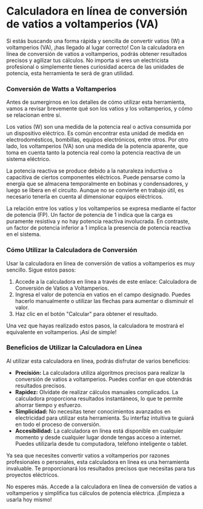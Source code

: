 Calculadora en línea de conversión de vatios a voltamperios (VA)
================================================================

Si estás buscando una forma rápida y sencilla de convertir vatios (W) a voltamperios (VA), ¡has llegado al lugar correcto! Con la calculadora en línea de conversión de vatios a voltamperios, podrás obtener resultados precisos y agilizar tus cálculos. No importa si eres un electricista profesional o simplemente tienes curiosidad acerca de las unidades de potencia, esta herramienta te será de gran utilidad.

### Conversión de Watts a Voltamperios

Antes de sumergirnos en los detalles de cómo utilizar esta herramienta, vamos a revisar brevemente qué son los vatios y los voltamperios, y cómo se relacionan entre sí.

Los vatios (W) son una medida de la potencia real o activa consumida por un dispositivo eléctrico. Es común encontrar esta unidad de medida en electrodomésticos, bombillas, equipos electrónicos, entre otros. Por otro lado, los voltamperios (VA) son una medida de la potencia aparente, que toma en cuenta tanto la potencia real como la potencia reactiva de un sistema eléctrico.

La potencia reactiva se produce debido a la naturaleza inductiva o capacitiva de ciertos componentes eléctricos. Puede pensarse como la energía que se almacena temporalmente en bobinas y condensadores, y luego se libera en el circuito. Aunque no se convierte en trabajo útil, es necesario tenerla en cuenta al dimensionar equipos eléctricos.

La relación entre los vatios y los voltamperios se expresa mediante el factor de potencia (FP). Un factor de potencia de 1 indica que la carga es puramente resistiva y no hay potencia reactiva involucrada. En contraste, un factor de potencia inferior a 1 implica la presencia de potencia reactiva en el sistema.

### Cómo Utilizar la Calculadora de Conversión

Usar la calculadora en línea de conversión de vatios a voltamperios es muy sencillo. Sigue estos pasos:

1. Accede a la calculadora en línea a través de este enlace: Calculadora de Conversión de Vatios a Voltamperios.
2. Ingresa el valor de potencia en vatios en el campo designado. Puedes hacerlo manualmente o utilizar las flechas para aumentar o disminuir el valor.
3. Haz clic en el botón "Calcular" para obtener el resultado.

Una vez que hayas realizado estos pasos, la calculadora te mostrará el equivalente en voltamperios. ¡Así de simple!

### Beneficios de Utilizar la Calculadora en Línea

Al utilizar esta calculadora en línea, podrás disfrutar de varios beneficios:

- **Precisión:** La calculadora utiliza algoritmos precisos para realizar la conversión de vatios a voltamperios. Puedes confiar en que obtendrás resultados precisos.
- **Rapidez:** Olvídate de realizar cálculos manuales complicados. La calculadora proporciona resultados instantáneos, lo que te permite ahorrar tiempo y esfuerzo.
- **Simplicidad:** No necesitas tener conocimientos avanzados en electricidad para utilizar esta herramienta. Su interfaz intuitiva te guiará en todo el proceso de conversión.
- **Accesibilidad:** La calculadora en línea está disponible en cualquier momento y desde cualquier lugar donde tengas acceso a internet. Puedes utilizarla desde tu computadora, teléfono inteligente o tablet.

Ya sea que necesites convertir vatios a voltamperios por razones profesionales o personales, esta calculadora en línea es una herramienta invaluable. Te proporcionará los resultados precisos que necesitas para tus proyectos eléctricos.

No esperes más. Accede a la calculadora en línea de conversión de vatios a voltamperios y simplifica tus cálculos de potencia eléctrica. ¡Empieza a usarla hoy mismo!